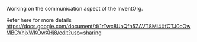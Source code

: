 Working on the communication aspect of the InventOrg. 

Refer here for more details https://docs.google.com/document/d/1rTwc8UaQfh5ZAVT8Mi4XfCTJ0cOwMBCVhjxWKOwXHj8/edit?usp=sharing